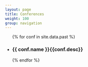 ```yaml
---
layout: page
title: Conferences
weight: 100
group: navigation
---
```


<ul>
{% for conf in site.data.past %}
	<li>
		<h3>{{ conf.name }}{{conf.desc}}</h3>
	</li>
{% endfor %}
</ul>